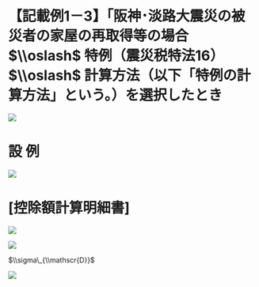 # 【記載例1－3】｢阪神･淡路大震災の被災者の家屋の再取得等の場合 $\\oslash$ 特例（震災税特法16） $\\oslash$ 計算方法（以下「特例の計算方法」という。）を選択したとき

![](https://www.nta.go.jp/tmp/89f11c04-3e90-4488-9c54-06107a83e30f/images/6b7c04c7561e645096516460899b178cec0768726ee7af0cb6400c1584cba6f4.jpg)

# 設 例

![](https://www.nta.go.jp/tmp/89f11c04-3e90-4488-9c54-06107a83e30f/images/60899db699cff2d2ef04a3b36a34b3d412228a65a7134b2de2710700ce89a5e7.jpg)

# \[控除額計算明細書\]

![](https://www.nta.go.jp/tmp/89f11c04-3e90-4488-9c54-06107a83e30f/images/6a5df886b308018f3b0f74b81b3aeb06828ee9b044e52830043fc581057cb773.jpg)

![](https://www.nta.go.jp/tmp/89f11c04-3e90-4488-9c54-06107a83e30f/images/7a6da5b05a0e693e8be5b8ea5a032bed85fed89cff23e194b8092a8e6e38b71c.jpg)

$\\sigma\_{\\mathscr{D}}$

![](https://www.nta.go.jp/tmp/89f11c04-3e90-4488-9c54-06107a83e30f/images/ee6cee205c554560a2db4ba945c769c819a3bba2ab1a0919c992bd94541dc4ee.jpg)